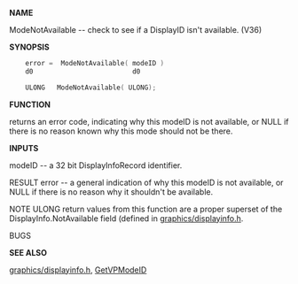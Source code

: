 
**NAME**

ModeNotAvailable -- check to see if a DisplayID isn't available. (V36)

**SYNOPSIS**

```c
    error =  ModeNotAvailable( modeID )
    d0                         d0

    ULONG   ModeNotAvailable( ULONG);

```
**FUNCTION**

returns an error code, indicating why this modeID is not available,
or NULL if there is no reason known why this mode should not be there.

**INPUTS**

modeID -- a 32 bit DisplayInfoRecord identifier.

RESULT
error -- a general indication of why this modeID is not available,
or NULL if there is no reason why it shouldn't be available.

NOTE
ULONG return values from this function are a proper superset of the
DisplayInfo.NotAvailable field (defined in [graphics/displayinfo.h](_00BD).

BUGS

**SEE ALSO**

[graphics/displayinfo.h](_00BD), [GetVPModeID](../graphics/GetVPModeID)
